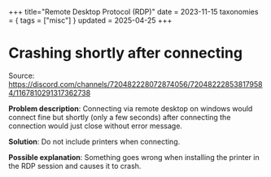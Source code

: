 +++
title="Remote Desktop Protocol (RDP)"
date = 2023-11-15
taxonomies = { tags = ["misc"] }
updated = 2025-04-25
+++

# Crashing shortly after connecting

Source: <https://discord.com/channels/720482228072874056/720482228538179584/1167810291317362738>

**Problem description**: Connecting via remote desktop on windows would connect fine but shortly (only a few seconds) after connecting the connection would just close without error message.

**Solution**: Do not include printers when connecting.

**Possible explanation**: Something goes wrong when installing the printer in the RDP session and causes it to crash.
